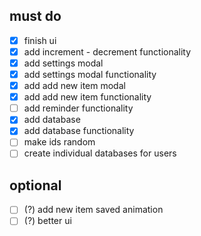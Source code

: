 ## must do
- [x] finish ui
- [x] add increment - decrement functionality
- [x] add settings modal
- [x] add settings modal functionality
- [x] add add new item modal
- [x] add add new item functionality
- [ ] add reminder functionality
- [x] add database
- [x] add database functionality
- [ ] make ids random
- [ ] create individual databases for users

## optional
- [ ] (?) add new item saved animation
- [ ] (?) better ui
